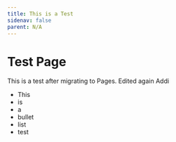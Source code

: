 ```yaml
---
title: This is a Test
sidenav: false
parent: N/A
---
```

# T﻿est Page

T﻿his is a test after migrating to Pages. Edited again Addi

- This
- is 
- a
- bullet
- list
- test




